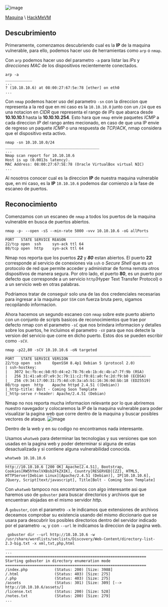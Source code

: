 
![image]()

[Maquina](https://hackmyvm.eu/machines/machine.php?vm=Comingsoon)   \   [HackMeVM](https://hackmyvm.eu/)


## Descubrimiento
Primeramente, comenzamos descubriendo cual es la **IP** de la maquina vulnerable, para ello, podemos hacer uso de herramientas como `arp` o `nmap`.

Con `arp` podemos hacer uso del parametro `-a` para listar las *IPs* y *direcciones MAC* de los dispositivos recientemente conectados.
```shell
arp -a
____________
...
? (10.10.10.6) at 08:00:27:67:5e:78 [ether] on eth0
...
```
Con `nmap` podemos hacer uso del parametro `-sn` con la direccion que representa a la red que en mi caso es la `10.10.10.0` junto con un `/24` que es una notacion en *CIDR* que representa el rango de *IPs* que abarca desde **10.10.10.1** hasta la **10.10.10.254**. Esto hara que `nmap` envie paquetes *ICMP* a cada direccion *IP* del rango antes mecionado, en caso de que una IP envie de regreso un paquete *ICMP* o una respuesta de *TCP/ACK*, nmap considera que el dispositivo esta activo.
```shell
nmap -sn 10.10.10.0/24
__________________________________________
...
Nmap scan report for 10.10.10.6
Host is up (0.0013s latency).
MAC Address: 08:00:27:67:5E:78 (Oracle VirtualBox virtual NIC)
...
```
Al nosotros conocer cual es la direccion **IP** de nuestra maquina vulnerable que, en mi caso, es la **IP** `10.10.10.6` podemos dar comienzo a la fase de escaneo de puertos.



## Reconocimiento
Comenzamos con un escaneo de `nmap` a todos los puertos de la maquina vulnerable en busca de puertos abiertos.

```shell
nmap -p- --open -sS --min-rate 5000 -vvv 10.10.10.6 -oG allPorts
________________________________________________________________
PORT   STATE SERVICE REASON
22/tcp open  ssh     syn-ack ttl 64
80/tcp open  http    syn-ack ttl 64

```

Nmap nos reporta que los puertos ***22*** y ***80*** estan abiertos. El puerto **22** corresponde al servicio de conexiones via `ssh` o *Secure Shell* que es un protocolo de red que permite acceder y administrar de forma remota otros dispositivos de manera segura. Por otro lado, el puerto **80**, es un puerto por defecto que corresponde a un servicio `http`(Hyper Text Transfer Protocol) o a un servicio web en otras palabras.

Podriamos tratar de conseguir solo una de las dos credenciales necesarias para ingresar a la maquina por `SSH` con fuerza bruta pero, sigamos recopilando informacion.

Ahora hacemos un segundo escaneo con `nmap` sobre este puerto abierto con un conjunto de scripts basicos de reconocimientos que trae por defecto nmap con el parametro `-sC` que nos brindara informacion y detalles sobre los puertos, he incluimos el parametro `-sV` para que nos detecte la version del servicio que corre en dicho puerto. Estos dos se pueden escribir como `-sCV`.

```shell
nmap -p22,80 -sCV 10.10.10.6 -oN targeted
_________________________________________________________________
PORT   STATE SERVICE VERSION
22/tcp open  ssh     OpenSSH 8.4p1 Debian 5 (protocol 2.0)
| ssh-hostkey: 
|   3072 bc:fb:ec:b8:93:d4:e2:78:76:eb:1b:dc:4b:a7:7f:9b (RSA)
|   256 31:41:a0:d7:e9:3c:79:11:c2:f0:81:a0:fe:2d:f9:b0 (ECDSA)
|_  256 c9:34:17:00:31:75:4d:c0:3a:a5:b1:16:36:0d:bb:18 (ED25519)
80/tcp open  http    Apache httpd 2.4.51 ((Debian))
|_http-title: Bolt - Coming Soon Template
|_http-serve r-header: Apache/2.4.51 (Debian)

```
Nmap no nos reporta mucha informacion relevante por lo que abriremos nuestro navegador y colocaremos la *IP* de la maquina vulnerable para poder visualizar la pagina web que corre dentro de la maquina y buscar posibles vectores de ataque.
![image]()

Dentro de la web y en su codigo no encontramos nada interesante.

Usamos `whatweb` para determinar las tecnologias y sus versiones que son usadas en la pagina web y poder determinar si alguna de estas desactualizada y si contiene alguna vulnerabilidad conocida.
```shell
whatweb 10.10.10.6
____________________________________
http://10.10.10.6 [200 OK] Apache[2.4.51], Bootstrap, Cookies[RW5hYmxlVXBsb2FkZXIK], Country[RESERVED][ZZ], HTML5, HTTPServer[Debian Linux][Apache/2.4.51 (Debian)], IP[10.10.10.6], JQuery, Script[text/javascript], Title[Bolt - Coming Soon Template]

```
Con `whatweb` tampoco nos encontramos con algo interesante asi que haremos uso de `gobuster` para buscar directorios y archivos que se encuentran alojadas en el mismo servidor *http*.

A `gobuster`, con el parametro `-x` le indicamos que extensiones de archivos deceamos comprobar su existencia usando del mismo diccionario que se usara para descubrir los posibles directorios dentro del servidor indicado por el parametro `-w`, y con `--url` le indicamos la direccion de la pagina web.
```shell
 gobuster dir --url http://10.10.10.6 -w /usr/share/wordlists/seclists/Discovery/Web-Content/directory-list-2.3-big.txt -x xml,txt,php,html
____________________________________________________________________________________________________
...
===============================================================
Starting gobuster in directory enumeration mode
===============================================================
/index.php            (Status: 200) [Size: 3988]
/.html                (Status: 403) [Size: 275]
/.php                 (Status: 403) [Size: 275]
/assets               (Status: 301) [Size: 309] [--> http://10.10.10.6/assets/]
/license.txt          (Status: 200) [Size: 528]
/notes.txt            (Status: 200) [Size: 279]
...
```











